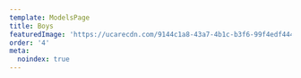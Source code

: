 ```yaml
---
template: ModelsPage
title: Boys
featuredImage: 'https://ucarecdn.com/9144c1a8-43a7-4b1c-b3f6-99f4edf44438/'
order: '4'
meta:
  noindex: true
---
```


